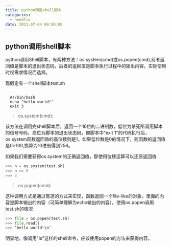 ```yaml
---
title: python调用shell脚本
categories:
  - needfix
date: 2021-07-04 00:00:00
---
```

## python调用shell脚本

python调用Shell脚本，有两种方法：os.system(cmd)或os.popen(cmd),前者返回值是脚本的退出状态码，后者的返回值是脚本执行过程中的输出内容。实际使用时视需求情况而选择。 

现假定有一个shell脚本test.sh 

```shell

  #!/bin/bash
  echo "hello world!" 
  exit 3
```
> os.system(cmd):

该方法在调用完shell脚本后，返回一个16位的二进制数，低位为杀死所调用脚本的信号号码，高位为脚本的退出状态码，即脚本中“exit 1”的代码执行后，os.system函数返回值的高位数则是1，如果低位数是0的情况下，则函数的返回值是0×100,换算为10进制得到256。

如果我们需要获得os.system的正确返回值，那使用位移运算可以还原返回值
```python
>>> n = os.system(test.sh) 
>>> n >> 8 
>>> 3
```
> os.popen(cmd):

这种调用方式是通过管道的方式来实现，函数返回一个file-like的对象，里面的内容是脚本输出的内容（可简单理解为echo输出的内容）。使用os.popen调用test.sh的情况 
```python
>>> file = os.popen(test.sh) 
>>> file.read() 
>>> ‘hello world!\n’
```

明显地，像调用"ls"这样的shell命令，应该使用popen的方法来获得内容。
